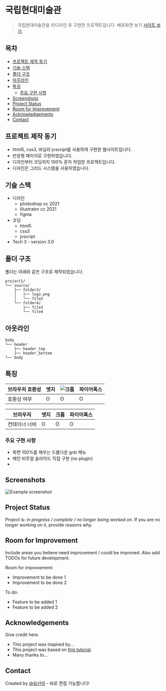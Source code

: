 # 국립현대미술관 <!-- omit in toc -->
> 국립현대미술관을 리디자인 후 구현한 프로젝트입니다.
> 배포화면 보기 [사이트 보기](https://suna-yu.github.io/project1/). <!-- If you have the project hosted somewhere, include the link here. -->


## 목차 <!-- omit in toc -->
- [프로젝트 제작 동기](#프로젝트-제작-동기)
- [기술 스택](#기술-스택)
- [폴더 구조](#폴더-구조)
- [아웃라인](#아웃라인)
- [특징](#특징)
  - [주요 구현 사항](#주요-구현-사항)
- [Screenshots](#screenshots)
- [Project Status](#project-status)
- [Room for Improvement](#room-for-improvement)
- [Acknowledgements](#acknowledgements)
- [Contact](#contact)


## 프로젝트 제작 동기
- html5, css3, 바닐라 jvscript를 사용하여 구현한 웹사이트입니다.
- 반응형 페이지로 구현하였습니다.
- 디자인부터 코딩까지 100% 혼자 작업한 프로젝트입니다.
- 디자인은 그리드 시스템을 사용하였습니다. 
<!-- You don't have to answer all the questions - just the ones relevant to your project. -->


## 기술 스택
- 디자인 
  - photoshop cc 2021
  - illustrator cc 2021
  - figma
- 코딩
  - html5
  - css3
  - jvscript
- Tech 3 - version 3.0


## 폴더 구조

폴더는 아래와 같은 구조로 제작되었습니다.

```text
project1/
└── source/
    ├── folder3/
    │   ├── logo.png
    │   └── file2
    └── folder4/
        ├── file3
        └── file4
```

## 아웃라인
```
body
└── header
    ├── header_top
    ├── header_bottom
└── body 

```

## 특징

|브라우저 호환성|엣지|![크롬](https://cdn-icons-png.flaticon.com/16/13/13770.png)|파이어폭스
|---|---|---|---|
|호환성 여부|O|O|O|

|브라우저|엣지|크롬|파이어폭스
|---|---|---|---|
|컨테이너 너비|O|O|O|

### 주요 구현 사항
- 화면 100%를 채우는 드롭다운 gnb 메뉴
- 메인 비주얼 슬라이드 직접 구현 (no plugin)
- 


## Screenshots
![Example screenshot](./img/screenshot.png)
<!-- If you have screenshots you'd like to share, include them here. -->


## Project Status
Project is: _in progress_ / _complete_ / _no longer being worked on_. If you are no longer working on it, provide reasons why.


## Room for Improvement
Include areas you believe need improvement / could be improved. Also add TODOs for future development.

Room for improvement:
- Improvement to be done 1
- Improvement to be done 2

To do:
- Feature to be added 1
- Feature to be added 2


## Acknowledgements
Give credit here.
- This project was inspired by...
- This project was based on [this tutorial](https://www.example.com).
- Many thanks to...


## Contact
Created by [@유선아](suna99_yu@naver.com) - 바로 면접 가능합니다!


<!-- Optional -->
<!-- ## License -->
<!-- This project is open source and available under the [... License](). -->

<!-- You don't have to include all sections - just the one's relevant to your project -->
